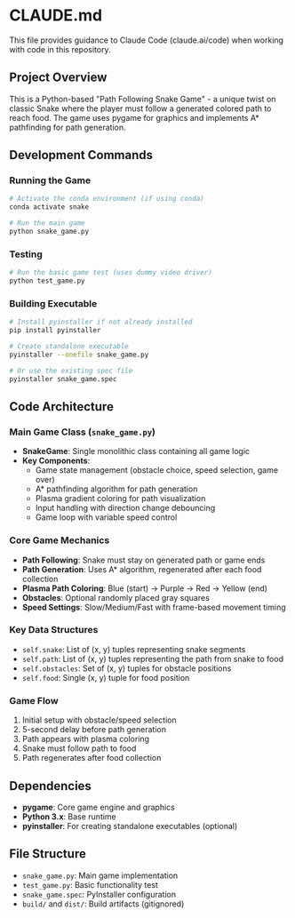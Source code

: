 # CLAUDE.md

This file provides guidance to Claude Code (claude.ai/code) when working with code in this repository.

## Project Overview

This is a Python-based "Path Following Snake Game" - a unique twist on classic Snake where the player must follow a generated colored path to reach food. The game uses pygame for graphics and implements A* pathfinding for path generation.

## Development Commands

### Running the Game
```bash
# Activate the conda environment (if using conda)
conda activate snake

# Run the main game
python snake_game.py
```

### Testing
```bash
# Run the basic game test (uses dummy video driver)
python test_game.py
```

### Building Executable
```bash
# Install pyinstaller if not already installed
pip install pyinstaller

# Create standalone executable
pyinstaller --onefile snake_game.py

# Or use the existing spec file
pyinstaller snake_game.spec
```

## Code Architecture

### Main Game Class (`snake_game.py`)
- **SnakeGame**: Single monolithic class containing all game logic
- **Key Components**:
  - Game state management (obstacle choice, speed selection, game over)
  - A* pathfinding algorithm for path generation
  - Plasma gradient coloring for path visualization
  - Input handling with direction change debouncing
  - Game loop with variable speed control

### Core Game Mechanics
- **Path Following**: Snake must stay on generated path or game ends
- **Path Generation**: Uses A* algorithm, regenerated after each food collection
- **Plasma Path Coloring**: Blue (start) → Purple → Red → Yellow (end)
- **Obstacles**: Optional randomly placed gray squares
- **Speed Settings**: Slow/Medium/Fast with frame-based movement timing

### Key Data Structures
- `self.snake`: List of (x, y) tuples representing snake segments
- `self.path`: List of (x, y) tuples representing the path from snake to food
- `self.obstacles`: Set of (x, y) tuples for obstacle positions
- `self.food`: Single (x, y) tuple for food position

### Game Flow
1. Initial setup with obstacle/speed selection
2. 5-second delay before path generation
3. Path appears with plasma coloring
4. Snake must follow path to food
5. Path regenerates after food collection

## Dependencies

- **pygame**: Core game engine and graphics
- **Python 3.x**: Base runtime
- **pyinstaller**: For creating standalone executables (optional)

## File Structure

- `snake_game.py`: Main game implementation
- `test_game.py`: Basic functionality test
- `snake_game.spec`: PyInstaller configuration
- `build/` and `dist/`: Build artifacts (gitignored)